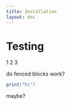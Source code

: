 ```yaml
---
title: Installation
layout: doc
---
```

# Testing 
1 2 3

do fenced blocks work?

```lua
print("hi")
```

maybe?